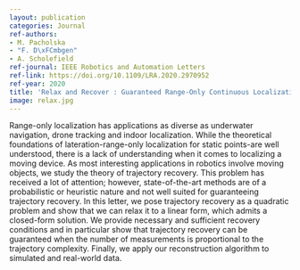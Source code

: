 ```yaml
---
layout: publication
categories: Journal
ref-authors:
- M. Pacholska
- "F. D\xFCmbgen"
- A. Scholefield
ref-journal: IEEE Robotics and Automation Letters
ref-link: https://doi.org/10.1109/LRA.2020.2970952
ref-year: 2020
title: 'Relax and Recover : Guaranteed Range-Only Continuous Localization'
image: relax.jpg
---
```



Range-only localization has applications as diverse as underwater navigation, drone tracking and indoor localization. While the theoretical foundations of lateration-range-only localization for static points-are well understood, there is a lack of understanding when it comes to localizing a moving device. As most interesting applications in robotics involve moving objects, we study the theory of trajectory recovery. This problem has received a lot of attention; however, state-of-the-art methods are of a probabilistic or heuristic nature and not well suited for guaranteeing trajectory recovery. In this letter, we pose trajectory recovery as a quadratic problem and show that we can relax it to a linear form, which admits a closed-form solution. We provide necessary and sufficient recovery conditions and in particular show that trajectory recovery can be guaranteed when the number of measurements is proportional to the trajectory complexity. Finally, we apply our reconstruction algorithm to simulated and real-world data.
